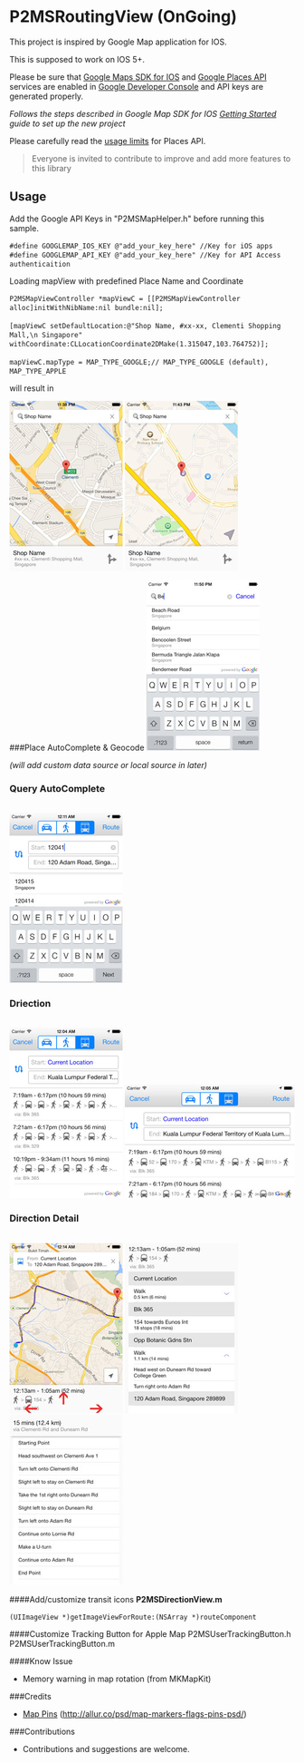 P2MSRoutingView (OnGoing)
===============

This project is inspired by Google Map application for IOS.

This is supposed to work on IOS 5+. 

Please be sure that [Google Maps SDK for IOS](https://developers.google.com/maps/documentation/ios/index) and [Google Places API](https://developers.google.com/places/documentation/) services are enabled in [Google Developer Console](https://code.google.com/apis/console) and API keys are generated properly.

*Follows the steps described in Google Map SDK for IOS [Getting Started](https://developers.google.com/maps/documentation/ios/start) guide to set up the new project*

Please carefully read  the [usage limits](https://developers.google.com/places/policies#usage_limits) for Places API.

>Everyone is invited to contribute to improve and add more features to this library

## Usage
Add the Google API Keys in "P2MSMapHelper.h" before running this sample.

	#define GOOGLEMAP_IOS_KEY @"add_your_key_here" //Key for iOS apps
	#define GOOGLEMAP_API_KEY @"add_your_key_here" //Key for API Access authenticaition

Loading mapView with predefined Place Name and Coordinate

    P2MSMapViewController *mapViewC = [[P2MSMapViewController alloc]initWithNibName:nil bundle:nil];
    
    [mapViewC setDefaultLocation:@"Shop Name, #xx-xx, Clementi Shopping Mall,\n Singapore" withCoordinate:CLLocationCoordinate2DMake(1.315047,103.764752)];
    
    mapViewC.mapType = MAP_TYPE_GOOGLE;// MAP_TYPE_GOOGLE (default), MAP_TYPE_APPLE
    

will result in

<img src="images/first-image.jpg" alt="Drawing" style="width: 200px;"/>
<img src="images/apple-first-image.jpg" alt="Drawing"/>
<br />

###Place AutoComplete & Geocode
<img src="images/place.jpg" alt="Place Auto"/>

*(will add custom data source or local source in later)*
### Query AutoComplete
<br/>
<img src="images/query-auto-complete.jpg" alt="Query Auto"/>


### Driection
<br/>
<img src="images/direction-1.jpg" alt="Direction Portrait" style="width: 200px;"/>
<img src="images/direction-landscape.jpg" alt="Direction Landscap" style="width:300px;"/>

### Direction Detail
<br/>
<img src="images/direction-detail-1.jpg" alt="Direction Portrait" style="width: 200px;" />
<img src="images/direction-detail-2.jpg" alt="Direction Portrait" style="width: 200px;" />
<img src="images/direction-detail-3.jpg" alt="Direction Portrait"style="width: 200px;" />

####Add/customize transit icons
**P2MSDirectionView.m**

	(UIImageView *)getImageViewForRoute:(NSArray *)routeComponent

####Customize Tracking Button for Apple Map
	P2MSUserTrackingButton.h
	P2MSUserTrackingButton.m

####Know Issue
- Memory warning in map rotation (from MKMapKit)

###Credits
- [Map Pins](http://allur.co/psd/map-markers-flags-pins-psd/) (http://allur.co/psd/map-markers-flags-pins-psd/)


###Contributions
- Contributions and suggestions are welcome.